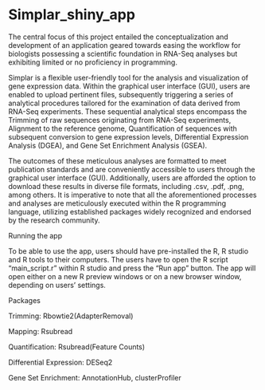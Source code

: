 # Simplar_shiny_app

The central focus of this project entailed the conceptualization
and development of an application geared towards easing the
workflow for biologists possessing a scientific foundation in
RNA-Seq analyses but exhibiting limited or no proficiency in
programming.

Simplar is a flexible user-friendly tool for the analysis and visualization
of gene expression data. Within the graphical user interface (GUI), users are enabled
to upload pertinent files, subsequently triggering a series of analytical procedures
tailored for the examination of data derived from RNA-Seq
experiments. These sequential analytical steps encompass the
Trimming of raw sequences originating from RNA-Seq
experiments, Alignment to the reference genome,
Quantification of sequences with subsequent conversion to
gene expression levels, Differential Expression Analysis (DGEA), and
Gene Set Enrichment Analysis (GSEA).

The outcomes of these meticulous analyses are formatted to
meet publication standards and are conveniently accessible to
users through the graphical user interface (GUI). Additionally,
users are afforded the option to download these results in
diverse file formats, including .csv, .pdf, .png, among others.
It is imperative to note that all the aforementioned processes
and analyses are meticulously executed within the R
programming language, utilizing established packages widely
recognized and endorsed by the research community.



Running the app

To be able to use the app, users should have pre-installed the R, R studio and R tools to their computers.
The users have to open the R script “main_script.r” within R studio and press the “Run app” button.
The app will open either on a new R preview windows or on a new browser window, depending on users’ settings.


Packages

Trimming: Rbowtie2(AdapterRemoval)

Mapping: Rsubread

Quantification: Rsubread(Feature Counts)

Differential Expression: DESeq2

Gene Set Enrichment: AnnotationHub, clusterProfiler
